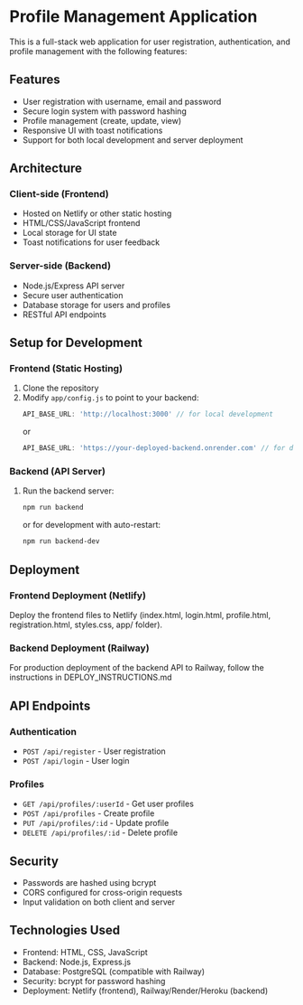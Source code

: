 # Profile Management Application

This is a full-stack web application for user registration, authentication, and profile management with the following features:

## Features
- User registration with username, email and password
- Secure login system with password hashing
- Profile management (create, update, view)
- Responsive UI with toast notifications
- Support for both local development and server deployment

## Architecture

### Client-side (Frontend)
- Hosted on Netlify or other static hosting
- HTML/CSS/JavaScript frontend
- Local storage for UI state
- Toast notifications for user feedback

### Server-side (Backend)
- Node.js/Express API server
- Secure user authentication
- Database storage for users and profiles
- RESTful API endpoints

## Setup for Development

### Frontend (Static Hosting)
1. Clone the repository
2. Modify `app/config.js` to point to your backend:
   ```javascript
   API_BASE_URL: 'http://localhost:3000' // for local development
   ```
   or
   ```javascript
   API_BASE_URL: 'https://your-deployed-backend.onrender.com' // for deployed backend
   ```

### Backend (API Server)
1. Run the backend server:
   ```bash
   npm run backend
   ```
   or for development with auto-restart:
   ```bash
   npm run backend-dev
   ```

## Deployment

### Frontend Deployment (Netlify)
Deploy the frontend files to Netlify (index.html, login.html, profile.html, registration.html, styles.css, app/ folder).

### Backend Deployment (Railway)
For production deployment of the backend API to Railway, follow the instructions in DEPLOY_INSTRUCTIONS.md

## API Endpoints

### Authentication
- `POST /api/register` - User registration
- `POST /api/login` - User login

### Profiles
- `GET /api/profiles/:userId` - Get user profiles
- `POST /api/profiles` - Create profile
- `PUT /api/profiles/:id` - Update profile
- `DELETE /api/profiles/:id` - Delete profile

## Security
- Passwords are hashed using bcrypt
- CORS configured for cross-origin requests
- Input validation on both client and server

## Technologies Used
- Frontend: HTML, CSS, JavaScript
- Backend: Node.js, Express.js
- Database: PostgreSQL (compatible with Railway)
- Security: bcrypt for password hashing
- Deployment: Netlify (frontend), Railway/Render/Heroku (backend)
